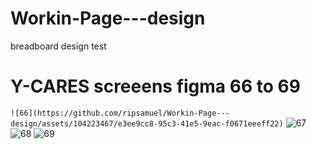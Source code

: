 # Workin-Page---design
breadboard design test
# Y-CARES screeens figma 66 to 69

`![66](https://github.com/ripsamuel/Workin-Page---design/assets/104223467/e3ee9cc8-95c3-41e5-9eac-f0671eeeff22)`
![67](https://github.com/ripsamuel/Workin-Page---design/assets/104223467/24a30809-6a7d-4c19-aec8-30e3f97f2ac7)
![68](https://github.com/ripsamuel/Workin-Page---design/assets/104223467/1f2b59c1-8deb-4cab-872c-82894551b7bd)
![69](https://github.com/ripsamuel/Workin-Page---design/assets/104223467/6415be81-58ce-4f71-9fd1-c6e51d964b11)

